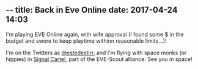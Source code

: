 --
title: Back in Eve Online
date: 2017-04-24 14:03
--

I'm playing EVE Online again, with wife approval (I found some $ in the budget and swore to keep playtime withinn reasonable limits...)!

I'm on the Twitters as [@estedestirr](https://twitter.com/estedestirr), and I'm flying with space monks (or hippies) in [Signal Cartel](https://www.eve-scout.com/signal-cartel/), part of the EVE-Scout alliance. See you in space!